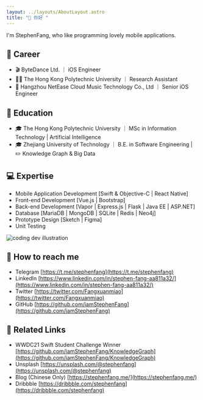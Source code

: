 ```yaml
---
layout: ../layouts/AboutLayout.astro
title: "👋 你好 "
---
```


I'm StephenFang, who like programming lovely mobile applications.

## 💼 Career
 - 🎬 ByteDance Ltd. ｜ iOS Engineer
 - 🧑‍💻 The Hong Kong Polytechnic University ｜ Research Assistant 
 - 🎵 Hangzhou NetEase Cloud Music Technology Co., Ltd ｜ Senior iOS Engineer 
 
## 🏫 Education
 - 🎓 The Hong Kong Polytechnic University ｜ MSc in Information Technology | Artificial Intelligence 
 - 🎓 Zhejiang University of Technology ｜ B.E. in Software Engineering | ✏️ Knowledge Graph & Big Data

## 💻 Expertise
- Mobile Application Development [Swift & Objective-C | React Native]
- Front-end Development [Vue.js | Bootstrap]
- Back-end Development [Vapor | Express.js | Flask | Java EE | ASP.NET]
- Database [MariaDB | MongoDB | SQLite | Redis | Neo4j]
- Prototype Design [Sketch | Figma]
- Unit Testing

<div>
  <img src="/assets/dev.svg" class="sm:w-1/2 mx-auto" alt="coding dev illustration">
</div>


## 📮 How to reach me
- Telegram [https://t.me/stephenfang](https://t.me/stephenfang)
- LinkedIn [https://www.linkedin.com/in/stephen-fang-aa811a32/](https://www.linkedin.com/in/stephen-fang-aa811a32/)
- Twitter [https://twitter.com/Fangxuanmiao](https://twitter.com/Fangxuanmiao)
- GitHub [https://github.com/iamStephenFang](https://github.com/iamStephenFang)

## 📁 Related Links
- WWDC21 Swift Student Challenge Winner [https://github.com/iamStephenFang/KnowledgeGraph](https://github.com/iamStephenFang/KnowledgeGraph)
- Unsplash [https://unsplash.com/@stephenfang](https://unsplash.com/@stephenfang)
- Blog (Chinese Only) [https://stephenfang.me/](https://stephenfang.me/)
- Dribbble [https://dribbble.com/stephenfang](https://dribbble.com/stephenfang)